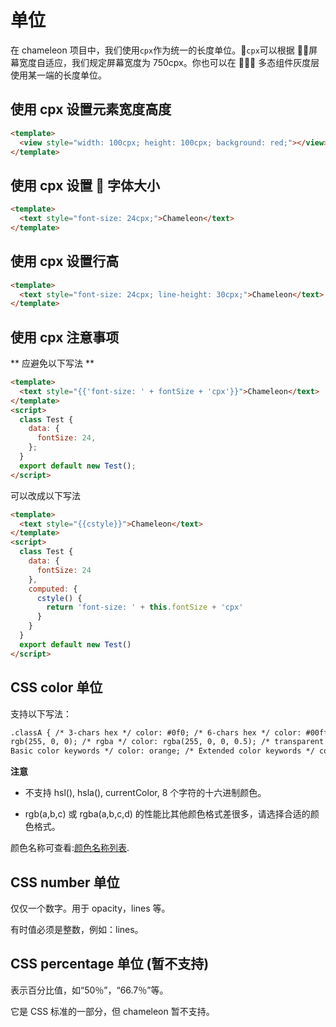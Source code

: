 # 单位

在 chameleon 项目中，我们使用`cpx`作为统一的长度单位。`cpx`可以根据  屏幕宽度自适应，我们规定屏幕宽度为 750cpx。你也可以在  多态组件灰度层使用某一端的长度单位。

## 使用 cpx 设置元素宽度高度

```html
<template>
  <view style="width: 100cpx; height: 100cpx; background: red;"></view>
</template>
```

## 使用 cpx 设置  字体大小

```html
<template>
  <text style="font-size: 24cpx;">Chameleon</text>
</template>
```

## 使用 cpx 设置行高

```html
<template>
  <text style="font-size: 24cpx; line-height: 30cpx;">Chameleon</text>
</template>
```

## 使用 cpx 注意事项

** 应避免以下写法 **

```html
<template>
  <text style="{{'font-size: ' + fontSize + 'cpx'}}">Chameleon</text>
</template>
<script>
  class Test {
    data: {
      fontSize: 24,
    };
  }
  export default new Test();
</script>
```

可以改成以下写法

```html
<template>
  <text style="{{cstyle}}">Chameleon</text>
</template>
<script>
  class Test {
    data: {
      fontSize: 24
    },
    computed: {
      cstyle() {
        return 'font-size: ' + this.fontSize + 'cpx'
      }
    }
  }
  export default new Test()
</script>
```

## CSS color 单位

支持以下写法：

```html
.classA { /* 3-chars hex */ color: #0f0; /* 6-chars hex */ color: #00ff00; /* rgba */ color:
rgb(255, 0, 0); /* rgba */ color: rgba(255, 0, 0, 0.5); /* transparent */ color: transparent; /*
Basic color keywords */ color: orange; /* Extended color keywords */ color: darkgray; }
```

**注意**

- 不支持 hsl(), hsla(), currentColor, 8 个字符的十六进制颜色。

- rgb(a,b,c) 或 rgba(a,b,c,d) 的性能比其他颜色格式差很多，请选择合适的颜色格式。

颜色名称可查看:[颜色名称列表](./color.html).

## CSS number 单位

仅仅一个数字。用于 opacity，lines 等。

有时值必须是整数，例如：lines。

## CSS percentage 单位 (暂不支持)

表示百分比值，如“50％”，“66.7％”等。

它是 CSS 标准的一部分，但 chameleon 暂不支持。
